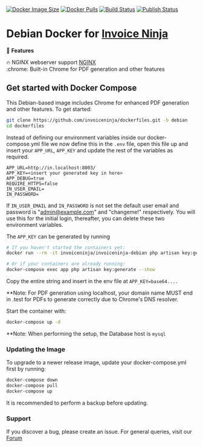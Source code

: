 [![Docker Image Size](https://img.shields.io/docker/image-size/invoiceninja/invoiceninja-debian?label=debian)](https://hub.docker.com/r/invoiceninja/invoiceninja-debian)
[![Docker Pulls](https://img.shields.io/docker/pulls/invoiceninja/invoiceninja-debian)](https://hub.docker.com/r/invoiceninja/invoiceninja-debian)
[![Build Status](https://github.com/invoiceninja/dockerfiles/actions/workflows/build-image-debian.yaml/badge.svg?branch=debian)](https://github.com/invoiceninja/dockerfiles/actions/workflows/build-image-debian.yaml)
[![Publish Status](https://github.com/invoiceninja/dockerfiles/actions/workflows/publish-image.yaml/badge.svg?branch=debian)](https://github.com/invoiceninja/dockerfiles/actions/workflows/publish-image.yaml)

# Debian Docker for [Invoice Ninja](https://www.invoiceninja.com/)

:crown: **Features**

:fire: NGINX webserver support [NGINX](https://nginx.org/)  
:chrome: Built-in Chrome for PDF generation and other features

## Get started with Docker Compose

This Debian-based image includes Chrome for enhanced PDF generation and other features. To get started:

```bash
git clone https://github.com/invoiceninja/dockerfiles.git -b debian
cd dockerfiles
```

Instead of defining our environment variables inside our docker-compose.yml file we now define this in the `.env` file, open this file up and insert your `APP_URL`, `APP_KEY` and update the rest of the variables as required.

```
APP_URL=http://in.localhost:8003/
APP_KEY=<insert your generated key in here>
APP_DEBUG=true
REQUIRE_HTTPS=false
IN_USER_EMAIL=
IN_PASSWORD=
```

If `IN_USER_EMAIL` and `IN_PASSWORD` is not set the default user email and password is "admin@example.com" and "changeme!" respectively. You will use this for the initial login, thereafter, you can delete these two environment variables.

The `APP_KEY` can be generated by running

```bash
# If you haven't started the containers yet:
docker run --rm -it invoiceninja/invoiceninja-debian php artisan key:generate --show

# Or if your containers are already running:
docker-compose exec app php artisan key:generate --show
```

Copy the entire string and insert in the env file at `APP_KEY=base64....`

**Note: For PDF generation using localhost, your domain name MUST end in .test for PDFs to generate correctly due to Chrome's DNS resolver.

Start the container with:

```bash
docker-compose up -d
```

**Note: When performing the setup, the Database host is ```mysql```

### Updating the Image

To upgrade to a newer release image, update your docker-compose.yml first by running:

```bash
docker-compose down
docker-compose pull
docker-compose up
```

It is recommended to perform a backup before updating.

### Support

If you discover a bug, please create an issue. For general queries, visit our [Forum](https://forum.invoiceninja.com/)